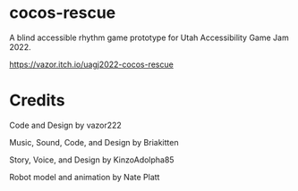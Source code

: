 # cocos-rescue
A blind accessible rhythm game prototype for Utah Accessibility Game Jam 2022.

https://vazor.itch.io/uagj2022-cocos-rescue



# Credits

Code and Design by vazor222

Music, Sound, Code, and Design by Briakitten

Story, Voice, and Design by KinzoAdolpha85

Robot model and animation by Nate Platt


